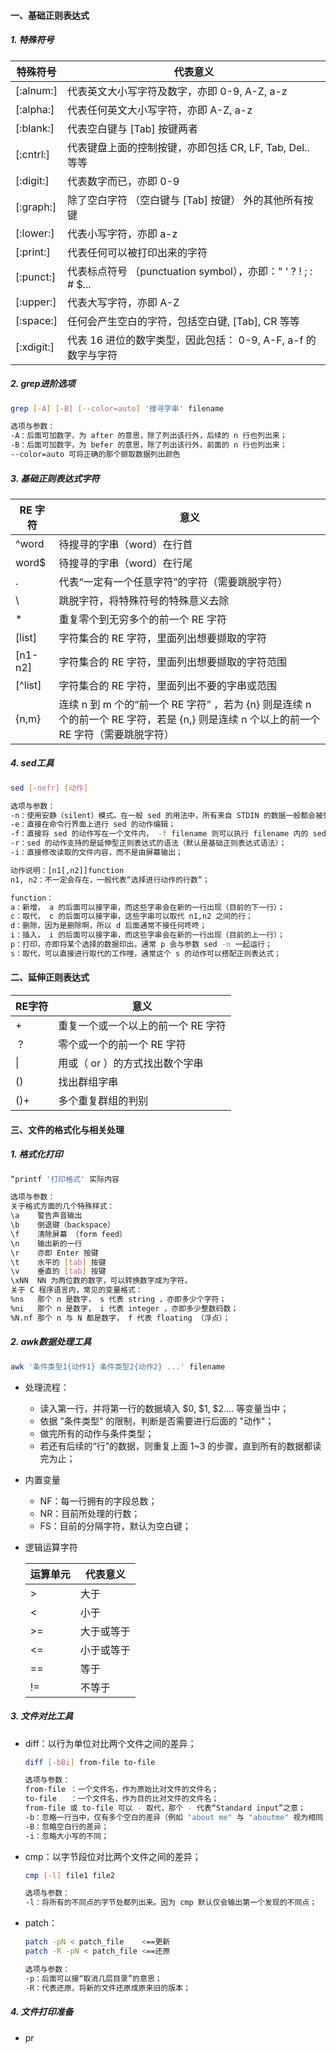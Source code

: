 #### 一、基础正则表达式

##### 1. 特殊符号

| 特殊符号   | 代表意义                                                     |
| ---------- | ------------------------------------------------------------ |
| [:alnum:]  | 代表英文大小写字符及数字，亦即 0-9, A-Z, a-z                 |
| [:alpha:]  | 代表任何英文大小写字符，亦即 A-Z, a-z                        |
| [:blank:]  | 代表空白键与 [Tab] 按键两者                                  |
| [:cntrl:]  | 代表键盘上面的控制按键，亦即包括 CR, LF, Tab, Del.. 等等     |
| [:digit:]  | 代表数字而已，亦即 0-9                                       |
| [:graph:]  | 除了空白字符 （空白键与 [Tab] 按键） 外的其他所有按键        |
| [:lower:]  | 代表小写字符，亦即 a-z                                       |
| [:print:]  | 代表任何可以被打印出来的字符                                 |
| [:punct:]  | 代表标点符号 （punctuation symbol），亦即：" ' ? ! ; : # $... |
| [:upper:]  | 代表大写字符，亦即 A-Z                                       |
| [:space:]  | 任何会产生空白的字符，包括空白键, [Tab], CR 等等             |
| [:xdigit:] | 代表 16 进位的数字类型，因此包括： 0-9, A-F, a-f 的数字与字符 |

##### 2. grep进阶选项

```bash
grep [-A] [-B] [--color=auto] '搜寻字串' filename

选项与参数：
-A：后面可加数字，为 after 的意思，除了列出该行外，后续的 n 行也列出来；
-B：后面可加数字，为 befer 的意思，除了列出该行外，前面的 n 行也列出来；
--color=auto 可将正确的那个撷取数据列出颜色
```

##### 3. 基础正则表达式字符

| RE 字符 | 意义                                                         |
| ------- | ------------------------------------------------------------ |
| ^word   | 待搜寻的字串（word）在行首                                   |
| word$   | 待搜寻的字串（word）在行尾                                   |
| .       | 代表“一定有一个任意字符”的字符（需要跳脱字符）               |
| \       | 跳脱字符，将特殊符号的特殊意义去除                           |
| *       | 重复零个到无穷多个的前一个 RE 字符                           |
| [list]  | 字符集合的 RE 字符，里面列出想要撷取的字符                   |
| [n1-n2] | 字符集合的 RE 字符，里面列出想要撷取的字符范围               |
| [^list] | 字符集合的 RE 字符，里面列出不要的字串或范围                 |
| \{n,m\} | 连续 n 到 m 个的“前一个 RE 字符” ，若为 \{n\} 则是连续 n 个的前一个 RE 字符，若是 \{n,\} 则是连续 n 个以上的前一个 RE 字符（需要跳脱字符） |

##### 4. sed工具

```bash
sed [-nefr] [动作]

选项与参数：
-n：使用安静（silent）模式。在一般 sed 的用法中，所有来自 STDIN 的数据一般都会被列出到屏幕上。但如果加上 -n 参数后，则只有经过 sed 特殊处理的那一行（或者动作）才会被列出来。
-e：直接在命令行界面上进行 sed 的动作编辑；
-f：直接将 sed 的动作写在一个文件内， -f filename 则可以执行 filename 内的 sed 动作；
-r：sed 的动作支持的是延伸型正则表达式的语法（默认是基础正则表达式语法）；
-i：直接修改读取的文件内容，而不是由屏幕输出；

动作说明：[n1[,n2]]function
n1, n2：不一定会存在，一般代表“选择进行动作的行数”；

function：
a：新增， a 的后面可以接字串，而这些字串会在新的一行出现（目前的下一行）；
c：取代， c 的后面可以接字串，这些字串可以取代 n1,n2 之间的行；
d：删除，因为是删除啊，所以 d 后面通常不接任何咚咚；
i：插入， i 的后面可以接字串，而这些字串会在新的一行出现（目前的上一行）；
p：打印，亦即将某个选择的数据印出。通常 p 会与参数 sed -n 一起运行；
s：取代，可以直接进行取代的工作哩，通常这个 s 的动作可以搭配正则表达式；
```

#### 二、延伸正则表达式

| RE字符 | 意义                               |
| ------ | ---------------------------------- |
| +      | 重复一个或一个以上的前一个 RE 字符 |
| ？     | 零个或一个的前一个 RE 字符         |
| \|     | 用或（ or ）的方式找出数个字串     |
| ()     | 找出群组字串                       |
| ()+    | 多个重复群组的判别                 |

#### 三、文件的格式化与相关处理

##### 1. 格式化打印

```bash
“printf '打印格式' 实际内容

选项与参数：
关于格式方面的几个特殊样式：
\a    警告声音输出
\b    倒退键（backspace）
\f    清除屏幕 （form feed）
\n    输出新的一行
\r    亦即 Enter 按键
\t    水平的 [tab] 按键
\v    垂直的 [tab] 按键
\xNN  NN 为两位数的数字，可以转换数字成为字符。
关于 C 程序语言内，常见的变量格式：
%ns   那个 n 是数字， s 代表 string ，亦即多少个字符；
%ni   那个 n 是数字， i 代表 integer ，亦即多少整数码数；
%N.nf 那个 n 与 N 都是数字， f 代表 floating （浮点）；
```

##### 2. awk数据处理工具

```bash
awk '条件类型1{动作1} 条件类型2{动作2} ...' filename
```

- 处理流程：

  - 读入第一行，并将第一行的数据填入 $0, $1, $2.... 等变量当中；
  - 依据 "条件类型" 的限制，判断是否需要进行后面的 "动作"；
  - 做完所有的动作与条件类型；
  - 若还有后续的“行”的数据，则重复上面 1~3 的步骤，直到所有的数据都读完为止；

- 内置变量

  - NF：每一行拥有的字段总数；
  - NR：目前所处理的行数；
  - FS：目前的分隔字符，默认为空白键；

- 逻辑运算字符

  | 运算单元 | 代表意义   |
  | -------- | ---------- |
  | >        | 大于       |
  | <        | 小于       |
  | >=       | 大于或等于 |
  | <=       | 小于或等于 |
  | ==       | 等于       |
  | !=       | 不等于     |

##### 3. 文件对比工具

- diff：以行为单位对比两个文件之间的差异；

  ```bash
  diff [-bBi] from-file to-file
  
  选项与参数：
  from-file ：一个文件名，作为原始比对文件的文件名；
  to-file   ：一个文件名，作为目的比对文件的文件名；
  from-file 或 to-file 可以 - 取代，那个 - 代表“Standard input”之意；
  -b：忽略一行当中，仅有多个空白的差异（例如 "about me" 与 "aboutme" 视为相同；
  -B：忽略空白行的差异；
  -i：忽略大小写的不同；
  ```

- cmp：以字节段位对比两个文件之间的差异；

  ```bash
  cmp [-l] file1 file2
  
  选项与参数：
  -l：将所有的不同点的字节处都列出来。因为 cmp 默认仅会输出第一个发现的不同点；
  ```

- patch：

  ```bash
  patch -pN < patch_file    <==更新
  patch -R -pN < patch_file <==还原
  
  选项与参数：
  -p：后面可以接“取消几层目录”的意思；
  -R：代表还原，将新的文件还原成原来旧的版本；
  ```

##### 4. 文件打印准备

- pr
